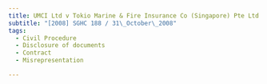 ```yaml
---
title: UMCI Ltd v Tokio Marine & Fire Insurance Co (Singapore) Pte Ltd 
subtitle: "[2008] SGHC 188 / 31\_October\_2008"
tags:
  - Civil Procedure
  - Disclosure of documents
  - Contract
  - Misrepresentation

---
```


